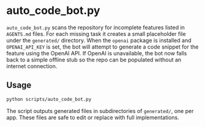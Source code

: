 # auto_code_bot.py

`auto_code_bot.py` scans the repository for incomplete features listed in `AGENTS.md` files. For each missing task it creates a small placeholder file under the `generated/` directory. When the `openai` package is installed and `OPENAI_API_KEY` is set, the bot will attempt to generate a code snippet for the feature using the OpenAI API. If OpenAI is unavailable, the bot now falls back to a simple offline stub so the repo can be populated without an internet connection.

## Usage

```bash
python scripts/auto_code_bot.py
```

The script outputs generated files in subdirectories of `generated/`, one per app. These files are safe to edit or replace with full implementations.
